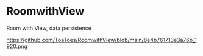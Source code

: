 # RoomwithView
Room with View, data persistence

<img/> https://github.com/ToaToes/RoomwithView/blob/main/8e4b761713e3a76b_1920.png
